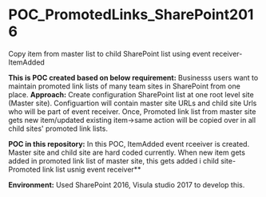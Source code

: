 # POC_PromotedLinks_SharePoint2016
Copy item from master list to child SharePoint list using event receiver-ItemAdded

**This is POC created based on below requirement:**
Businesss users want to maintain promoted link lists of many team sites in SharePoint from one place.
**Approach:**
Create configuration SharePoint list at one root level site (Master site). Configuartion will contain master site URLs and child site Urls who will be part of event receiver.
Once, Promoted link list from master site gets new item/updated existing item->same action will be copied over in all child sites' promoted link lists.

**POC in this repository:**
In this POC, ItemAdded event rceeiver is created.
Master site and child site are hard coded currently.
When new item gets added in promoted link list of master site, this gets added i child site-Promoted link list usnig event receiver**

**Environment:**
Used SharePoint 2016, Visula studio 2017 to develop this.


